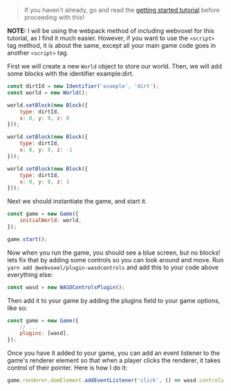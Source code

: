> If you haven't already, go and read the [getting started tutorial](/tutorial-getting-started) before proceeding with this!

**NOTE:** I will be using the webpack method of including webvoxel for this tutorial, as I find it much easier. However, if you want to use the `<script>` tag method, it is about the same, except all your main game code goes in another `<script>` tag.

First we will create a new `World` object to store our world. Then, we will add some blocks with the identifier example:dirt.
```js
const dirtId = new Identifier('example', 'dirt');
const world = new World();

world.setBlock(new Block({
    type: dirtId,
    x: 0, y: 0, z: 0
}));

world.setBlock(new Block({
    type: dirtId,
    x: 0, y: 0, z: -1
}));

world.setBlock(new Block({
    type: dirtId,
    x: 0, y: 0, z: 1
}));
```

Next we should instantiate the game, and start it.
```js
const game = new Game({
    initialWorld: world,
});

game.start();
```

Now when you run the game, you should see a blue screen, but no blocks! lets fix that by adding some controls so you can look around and move. Run `yarn add @webvoxel/plugin-wasdcontrols` and add this to your code above everything else:
```js
const wasd = new WASDControlsPlugin();
```

Then add it to your game by adding the plugins field to your game options, like so:
```js
const game = new Game({
    // ...
    plugins: [wasd],
});
```

Once you have it added to your game, you can add an event listener to the game's renderer element so that when a player clicks the renderer, it takes control of their pointer. Here is how I do it:
```js
game.renderer.domElement.addEventListener('click', () => wasd.controls.lock());
```
